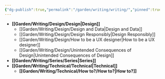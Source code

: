 ```yaml
---
{"dg-publish":true,"permalink":"/garden/writing/writing/","pinned":true,"noteIcon":"1","created":"2024-11-30T22:26:54.062+01:00","updated":"2024-12-01T19:28:52.639+01:00"}
---
```



- **[[Garden/Writing/Design/Design\|Design]]**
	- [[Garden/Writing/Design/Design and Data\|Design and Data]]
	- [[Garden/Writing/Design/Design Responsibly\|Design Responsibly]]
	- [[Garden/Writing/Design/How to be a UX designer\|How to be a UX designer]]
	- [[Garden/Writing/Design/Unintended Consequences of Design\|Unintended Consequences of Design]]
- **[[Garden/Writing/Series/Series\|Series]]**
- **[[Garden/Writing/Technical/Technical\|Technical]]**
	- **[[Garden/Writing/Technical/How to?/How to?\|How to?]]**

